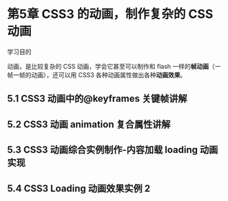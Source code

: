 # 第5章 CSS3 的动画，制作复杂的 CSS 动画

学习目的

动画，是比较复杂的 CSS 动画，学会它甚至可以制作和 flash 一样的**帧动画**（一帧一帧的动画），还可以用 CSS3 各种动画属性做出各种**动画效果**。

## 5.1 CSS3 动画中的@keyframes 关键帧讲解

## 5.2 CSS3 动画 animation 复合属性讲解

## 5.3 CSS3 动画综合实例制作-内容加载 loading 动画实现

## 5.4 CSS3 Loading 动画效果实例 2
